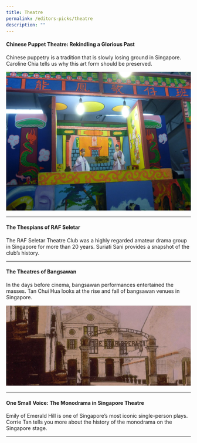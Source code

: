 ```yaml
---
title: Theatre
permalink: /editors-picks/theatre
description: ""
---
```

#### <a style="text-decoration: none; font-weight: bold;" href="/vol-13/issue-1/apr-jun-2017/chinesepuppettheatre" target="_blank"> Chinese Puppet Theatre: Rekindling a Glorious Past</a>
<p>Chinese puppetry is a tradition that is slowly losing ground in Singapore. Caroline Chia tells us why this art form should be preserved.</p> 
<img src="/images/Vol-13-issue-1/chinese-puppet-theatre/01a_chinesepuppet.png">
<hr>

#### <a style="text-decoration: none; font-weight: bold;" href="/vol-16/issue-1/apr-jun-2020/thespians" target="_blank">The Thespians of RAF Seletar</a>	
<p> The RAF Seletar Theatre Club was a highly regarded amateur drama group in Singapore for more than 20 years. Suriati Sani provides a snapshot of the club’s history.</p>
 <hr>
 
#### <a style="text-decoration: none; font-weight: bold;" href="/vol-15/issue-4/jan-mar-2020/theatres-of-bangsw/" target="_blank">The Theatres of Bangsawan</a>
<p>In the days before cinema, bangsawan performances entertained the masses. Tan Chui Hua looks at the rise and fall of bangsawan venues in Singapore.</p> 
<img src="/images/Vol-15-issue-4/theatres-of-bangsawan/Royal.JPG">
<hr>

#### <a style="text-decoration: none; font-weight: bold;" href="/vol-12/issue-1/apr-jun-2016/one-small-voice" target="_blank"> One Small Voice: The Monodrama in Singapore Theatre</a>
<p>Emily of Emerald Hill is one of Singapore’s most iconic single-person plays. Corrie Tan tells you more about the history of the monodrama on the Singapore stage.</p> 
<hr>